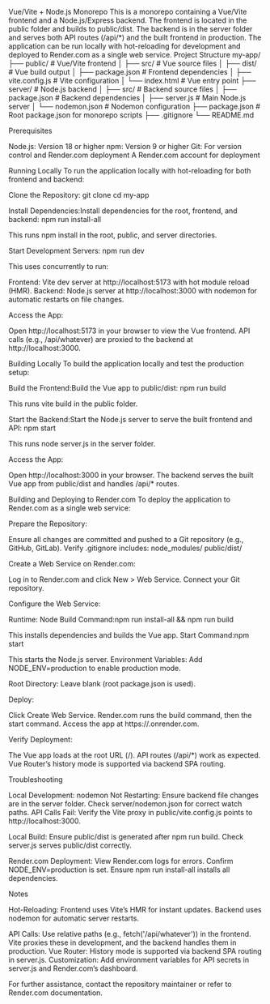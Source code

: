 Vue/Vite + Node.js Monorepo
This is a monorepo containing a Vue/Vite frontend and a Node.js/Express backend. The frontend is located in the public folder and builds to public/dist. The backend is in the server folder and serves both API routes (/api/*) and the built frontend in production. The application can be run locally with hot-reloading for development and deployed to Render.com as a single web service.
Project Structure
my-app/
├── public/                  # Vue/Vite frontend
│   ├── src/                # Vue source files
│   ├── dist/               # Vue build output
│   ├── package.json        # Frontend dependencies
│   ├── vite.config.js      # Vite configuration
│   └── index.html          # Vue entry point
├── server/                 # Node.js backend
│   ├── src/                # Backend source files
│   ├── package.json        # Backend dependencies
│   ├── server.js           # Main Node.js server
│   └── nodemon.json        # Nodemon configuration
├── package.json            # Root package.json for monorepo scripts
├── .gitignore
└── README.md

Prerequisites

Node.js: Version 18 or higher
npm: Version 9 or higher
Git: For version control and Render.com deployment
A Render.com account for deployment

Running Locally
To run the application locally with hot-reloading for both frontend and backend:

Clone the Repository:
git clone <repository-url>
cd my-app


Install Dependencies:Install dependencies for the root, frontend, and backend:
npm run install-all

This runs npm install in the root, public, and server directories.

Start Development Servers:
npm run dev

This uses concurrently to run:

Frontend: Vite dev server at http://localhost:5173 with hot module reload (HMR).
Backend: Node.js server at http://localhost:3000 with nodemon for automatic restarts on file changes.


Access the App:

Open http://localhost:5173 in your browser to view the Vue frontend.
API calls (e.g., /api/whatever) are proxied to the backend at http://localhost:3000.



Building Locally
To build the application locally and test the production setup:

Build the Frontend:Build the Vue app to public/dist:
npm run build

This runs vite build in the public folder.

Start the Backend:Start the Node.js server to serve the built frontend and API:
npm start

This runs node server.js in the server folder.

Access the App:

Open http://localhost:3000 in your browser.
The backend serves the built Vue app from public/dist and handles /api/* routes.



Building and Deploying to Render.com
To deploy the application to Render.com as a single web service:

Prepare the Repository:

Ensure all changes are committed and pushed to a Git repository (e.g., GitHub, GitLab).
Verify .gitignore includes:
node_modules/
public/dist/




Create a Web Service on Render.com:

Log in to Render.com and click New > Web Service.
Connect your Git repository.


Configure the Web Service:

Runtime: Node
Build Command:npm run install-all && npm run build

This installs dependencies and builds the Vue app.
Start Command:npm start

This starts the Node.js server.
Environment Variables:
Add NODE_ENV=production to enable production mode.


Root Directory: Leave blank (root package.json is used).


Deploy:

Click Create Web Service.
Render.com runs the build command, then the start command.
Access the app at https://<your-app>.onrender.com.


Verify Deployment:

The Vue app loads at the root URL (/).
API routes (/api/*) work as expected.
Vue Router’s history mode is supported via backend SPA routing.



Troubleshooting

Local Development:
nodemon Not Restarting: Ensure backend file changes are in the server folder. Check server/nodemon.json for correct watch paths.
API Calls Fail: Verify the Vite proxy in public/vite.config.js points to http://localhost:3000.


Local Build:
Ensure public/dist is generated after npm run build.
Check server.js serves public/dist correctly.


Render.com Deployment:
View Render.com logs for errors.
Confirm NODE_ENV=production is set.
Ensure npm run install-all installs all dependencies.



Notes

Hot-Reloading:
Frontend uses Vite’s HMR for instant updates.
Backend uses nodemon for automatic server restarts.


API Calls: Use relative paths (e.g., fetch('/api/whatever')) in the frontend. Vite proxies these in development, and the backend handles them in production.
Vue Router: History mode is supported via backend SPA routing in server.js.
Customization: Add environment variables for API secrets in server.js and Render.com’s dashboard.

For further assistance, contact the repository maintainer or refer to Render.com documentation.
